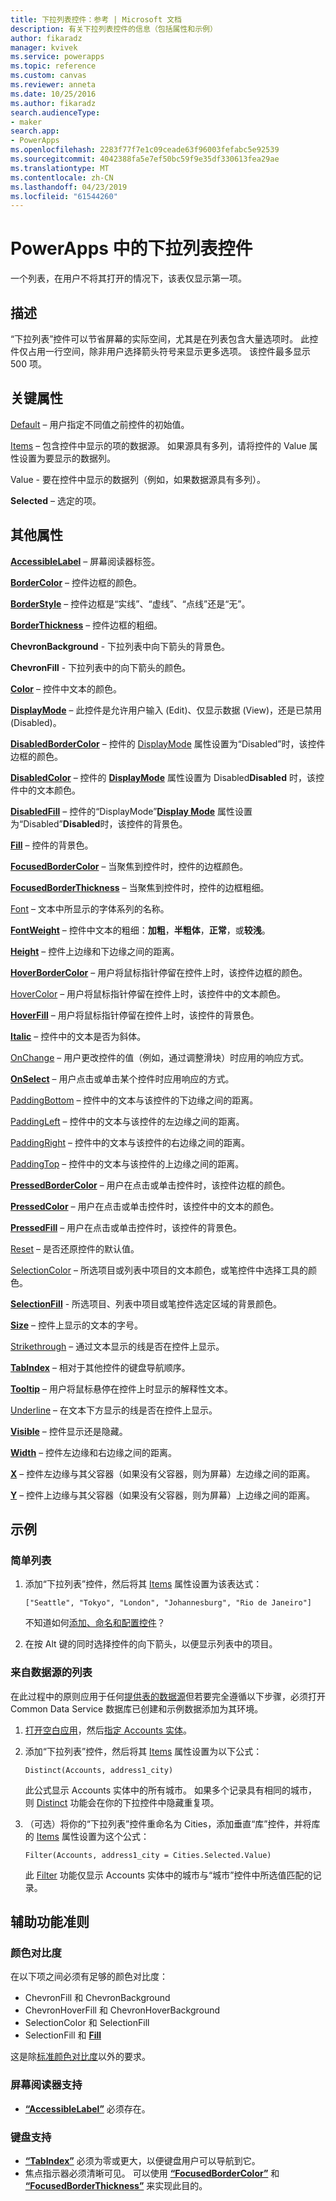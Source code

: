 ```yaml
---
title: 下拉列表控件：参考 | Microsoft 文档
description: 有关下拉列表控件的信息（包括属性和示例）
author: fikaradz
manager: kvivek
ms.service: powerapps
ms.topic: reference
ms.custom: canvas
ms.reviewer: anneta
ms.date: 10/25/2016
ms.author: fikaradz
search.audienceType:
- maker
search.app:
- PowerApps
ms.openlocfilehash: 2283f77f7e1c09ceade63f96003fefabc5e92539
ms.sourcegitcommit: 4042388fa5e7ef50bc59f9e35df330613fea29ae
ms.translationtype: MT
ms.contentlocale: zh-CN
ms.lasthandoff: 04/23/2019
ms.locfileid: "61544260"
---
```

# <a name="drop-down-control-in-powerapps"></a>PowerApps 中的下拉列表控件
一个列表，在用户不将其打开的情况下，该表仅显示第一项。

## <a name="description"></a>描述
“下拉列表”控件可以节省屏幕的实际空间，尤其是在列表包含大量选项时。 此控件仅占用一行空间，除非用户选择箭头符号来显示更多选项。  该控件最多显示 500 项。

## <a name="key-properties"></a>关键属性
[Default](properties-core.md) – 用户指定不同值之前控件的初始值。

[Items](properties-core.md) – 包含控件中显示的项的数据源。 如果源具有多列，请将控件的 Value 属性设置为要显示的数据列。
  
Value - 要在控件中显示的数据列（例如，如果数据源具有多列）。

**Selected** – 选定的项。

## <a name="additional-properties"></a>其他属性
**[AccessibleLabel](properties-accessibility.md)** – 屏幕阅读器标签。

**[BorderColor](properties-color-border.md)** – 控件边框的颜色。

**[BorderStyle](properties-color-border.md)** – 控件边框是“实线”、“虚线”、“点线”还是“无”。

**[BorderThickness](properties-color-border.md)** – 控件边框的粗细。

**ChevronBackground** - 下拉列表中向下箭头的背景色。

**ChevronFill** - 下拉列表中的向下箭头的颜色。

**[Color](properties-color-border.md)** – 控件中文本的颜色。

**[DisplayMode](properties-core.md)** – 此控件是允许用户输入 (Edit)、仅显示数据 (View)，还是已禁用 (Disabled)。

**[DisabledBorderColor](properties-color-border.md)** – 控件的 [DisplayMode](properties-core.md) 属性设置为“Disabled”时，该控件边框的颜色。

**[DisabledColor](properties-color-border.md)** – 控件的 **[DisplayMode](properties-core.md)** 属性设置为 Disabled**Disabled** 时，该控件中的文本颜色。

**[DisabledFill](properties-color-border.md)** – 控件的“DisplayMode”**[Display Mode](properties-core.md)** 属性设置为“Disabled”**Disabled**时，该控件的背景色。

**[Fill](properties-color-border.md)** – 控件的背景色。

**[FocusedBorderColor](properties-color-border.md)** – 当聚焦到控件时，控件的边框颜色。

**[FocusedBorderThickness](properties-color-border.md)** – 当聚焦到控件时，控件的边框粗细。

[Font](properties-text.md) – 文本中所显示的字体系列的名称。

**[FontWeight](properties-text.md)**  – 控件中文本的粗细：**加粗**，**半粗体**，**正常**，或**较浅**。

**[Height](properties-size-location.md)** – 控件上边缘和下边缘之间的距离。

**[HoverBorderColor](properties-color-border.md)** – 用户将鼠标指针停留在控件上时，该控件边框的颜色。

[HoverColor](properties-color-border.md) – 用户将鼠标指针停留在控件上时，该控件中的文本颜色。

**[HoverFill](properties-color-border.md)** – 用户将鼠标指针停留在控件上时，该控件的背景色。

**[Italic](properties-text.md)** – 控件中的文本是否为斜体。

[OnChange](properties-core.md) – 用户更改控件的值（例如，通过调整滑块）时应用的响应方式。

**[OnSelect](properties-core.md)** – 用户点击或单击某个控件时应用响应的方式。

[PaddingBottom](properties-size-location.md) – 控件中的文本与该控件的下边缘之间的距离。

[PaddingLeft](properties-size-location.md) – 控件中的文本与该控件的左边缘之间的距离。

[PaddingRight](properties-size-location.md) – 控件中的文本与该控件的右边缘之间的距离。

[PaddingTop](properties-size-location.md) – 控件中的文本与该控件的上边缘之间的距离。

**[PressedBorderColor](properties-color-border.md)** – 用户在点击或单击控件时，该控件边框的颜色。

**[PressedColor](properties-color-border.md)** – 用户在点击或单击控件时，该控件中的文本的颜色。

**[PressedFill](properties-color-border.md)** – 用户在点击或单击控件时，该控件的背景色。

[Reset](properties-core.md) – 是否还原控件的默认值。

[SelectionColor](properties-color-border.md) – 所选项目或列表中项目的文本颜色，或笔控件中选择工具的颜色。

**[SelectionFill](properties-color-border.md)** - 所选项目、列表中项目或笔控件选定区域的背景颜色。

**[Size](properties-text.md)** – 控件上显示的文本的字号。

[Strikethrough](properties-text.md) – 通过文本显示的线是否在控件上显示。

**[TabIndex](properties-accessibility.md)** – 相对于其他控件的键盘导航顺序。

**[Tooltip](properties-core.md)** – 用户将鼠标悬停在控件上时显示的解释性文本。

[Underline](properties-text.md) – 在文本下方显示的线是否在控件上显示。

**[Visible](properties-core.md)** – 控件显示还是隐藏。

**[Width](properties-size-location.md)** – 控件左边缘和右边缘之间的距离。

**[X](properties-size-location.md)** – 控件左边缘与其父容器（如果没有父容器，则为屏幕）左边缘之间的距离。

**[Y](properties-size-location.md)** – 控件上边缘与其父容器（如果没有父容器，则为屏幕）上边缘之间的距离。

## <a name="example"></a>示例

### <a name="simple-list"></a>简单列表

1. 添加“下拉列表”控件，然后将其 [Items](properties-core.md) 属性设置为该表达式：

    `["Seattle", "Tokyo", "London", "Johannesburg", "Rio de Janeiro"]`

    不知道如何[添加、命名和配置控件](../add-configure-controls.md)？

1. 在按 Alt 键的同时选择控件的向下箭头，以便显示列表中的项目。

### <a name="list-from-a-data-source"></a>来自数据源的列表
在此过程中的原则应用于任何[提供表的数据源](../connections-list.md#tables)但若要完全遵循以下步骤，必须打开 Common Data Service 数据库已创建和示例数据添加为其环境。

1. [打开空白应用](../data-platform-create-app-scratch.md#open-a-blank-app)，然后[指定 Accounts 实体](../data-platform-create-app-scratch.md#specify-an-entity)。

1. 添加“下拉列表”控件，然后将其 [Items](properties-core.md) 属性设置为以下公式：

    `Distinct(Accounts, address1_city)`

    此公式显示 Accounts 实体中的所有城市。 如果多个记录具有相同的城市，则 [Distinct](../functions/function-distinct.md) 功能会在你的下拉控件中隐藏重复项。

1. （可选）将你的“下拉列表”控件重命名为 Cities，添加垂直“库”控件，并将库的 [Items](properties-core.md) 属性设置为这个公式：

    `Filter(Accounts, address1_city = Cities.Selected.Value)`

    此 [Filter](../functions/function-filter-lookup.md) 功能仅显示 Accounts 实体中的城市与“城市”控件中所选值匹配的记录。

## <a name="accessibility-guidelines"></a>辅助功能准则
### <a name="color-contrast"></a>颜色对比度
在以下项之间必须有足够的颜色对比度：
* ChevronFill 和 ChevronBackground
* ChevronHoverFill 和 ChevronHoverBackground
* SelectionColor 和 SelectionFill
* SelectionFill 和 **[Fill](properties-color-border.md)**

这是除[标准颜色对比度](../accessible-apps-color.md)以外的要求。

### <a name="screen-reader-support"></a>屏幕阅读器支持
* **[“AccessibleLabel”](properties-accessibility.md)** 必须存在。

### <a name="keyboard-support"></a>键盘支持
* **[“TabIndex”](properties-accessibility.md)** 必须为零或更大，以便键盘用户可以导航到它。
* 焦点指示器必须清晰可见。 可以使用 **[“FocusedBorderColor”](properties-color-border.md)** 和 **[“FocusedBorderThickness”](properties-color-border.md)** 来实现此目的。
